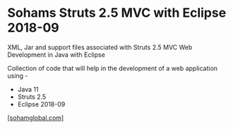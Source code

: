 # Sohams Struts 2.5 MVC with Eclipse 2018-09
XML, Jar and support files associated with Struts 2.5 MVC Web Development in Java with Eclipse

Collection of code that will help in the development of a web application using -

- Java 11
- Struts 2.5 
- Eclipse 2018-09

<a href="http://www.sohamglobal.com">[sohamglobal.com]</a>
